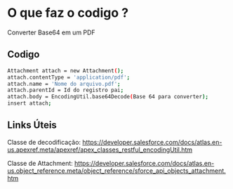 # O que faz o codigo ?

Converter Base64 em um PDF   

## Codigo

```bash
Attachment attach = new Attachment();
attach.contentType = 'application/pdf';
attach.name = 'Nome do arquivo.pdf';
attach.parentId = Id do registro pai;
attach.body = EncodingUtil.base64Decode(Base 64 para converter);
insert attach;
```

## Links Úteis

Classe de decodificação: https://developer.salesforce.com/docs/atlas.en-us.apexref.meta/apexref/apex_classes_restful_encodingUtil.htm

Classe de Attachment: https://developer.salesforce.com/docs/atlas.en-us.object_reference.meta/object_reference/sforce_api_objects_attachment.htm

